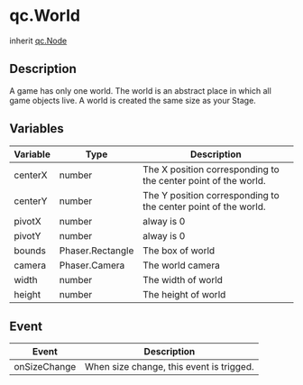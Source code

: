 # qc.World
inherit [qc.Node](../gameobject/CNode.md)

## Description
A game has only one world. The world is an abstract place in which all game objects live.
A world is created the same size as your Stage.

## Variables
| Variable | Type | Description |
| ------------- |-------------|-------------|
| centerX | number | The X position corresponding to the center point of the world. |
| centerY | number | The Y position corresponding to the center point of the world. |
| pivotX | number | alway is 0 |
| pivotY | number | alway is 0 |
| bounds | Phaser.Rectangle | The box of world |
| camera | Phaser.Camera | The world camera |
| width | number | The width of world |
| height | number | The height of world |

## Event
| Event | Description |
| ------------- |-------------|
| onSizeChange | When size change, this event is trigged. |

